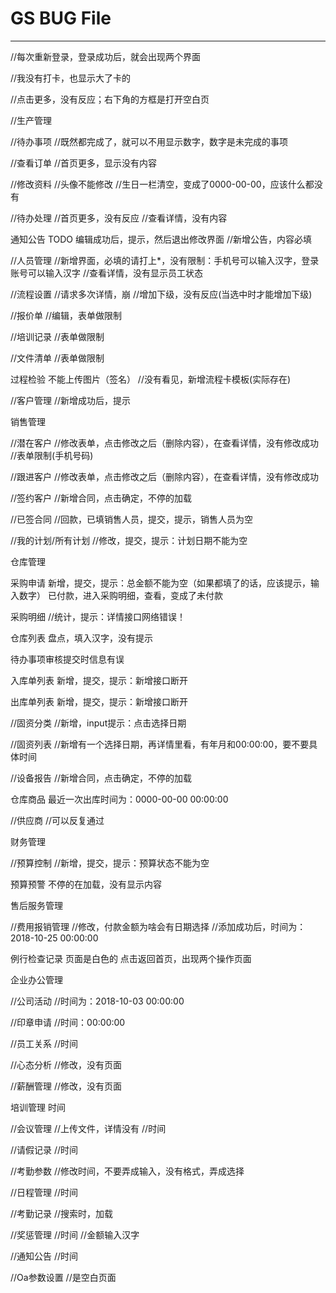 # GS BUG File #

----------

//每次重新登录，登录成功后，就会出现两个界面

//我没有打卡，也显示大了卡的

//点击更多，没有反应；右下角的方框是打开空白页




//生产管理

//待办事项
//既然都完成了，就可以不用显示数字，数字是未完成的事项

//查看订单
//首页更多，显示没有内容

//修改资料
//头像不能修改
//生日一栏清空，变成了0000-00-00，应该什么都没有

//待办处理
//首页更多，没有反应
//查看详情，没有内容

通知公告 TODO
编辑成功后，提示，然后退出修改界面
//新增公告，内容必填

//人员管理
//新增界面，必填的请打上*，没有限制：手机号可以输入汉字，登录账号可以输入汉字
//查看详情，没有显示员工状态

//流程设置
//请求多次详情，崩
//增加下级，没有反应(当选中时才能增加下级)

//报价单
//编辑，表单做限制

//培训记录
//表单做限制

//文件清单
//表单做限制

过程检验
不能上传图片（签名）
//没有看见，新增流程卡模板(实际存在)

//客户管理
//新增成功后，提示







销售管理

//潜在客户
//修改表单，点击修改之后（删除内容），在查看详情，没有修改成功
//表单限制(手机号码)

//跟进客户
//修改表单，点击修改之后（删除内容），在查看详情，没有修改成功

//签约客户
//新增合同，点击确定，不停的加载

//已签合同
//回款，已填销售人员，提交，提示，销售人员为空

//我的计划/所有计划
//修改，提交，提示：计划日期不能为空





仓库管理

采购申请
新增，提交，提示：总金额不能为空（如果都填了的话，应该提示，输入数字）
已付款，进入采购明细，查看，变成了未付款

采购明细
//统计，提示：详情接口网络错误！

仓库列表
盘点，填入汉字，没有提示

待办事项审核提交时信息有误

入库单列表
新增，提交，提示：新增接口断开

出库单列表
新增，提交，提示：新增接口断开

//固资分类
//新增，input提示：点击选择日期

//固资列表
//新增有一个选择日期，再详情里看，有年月和00:00:00，要不要具体时间

//设备报告
//新增合同，点击确定，不停的加载

仓库商品
最近一次出库时间为：0000-00-00 00:00:00

//供应商
//可以反复通过





财务管理

//预算控制
//新增，提交，提示：预算状态不能为空

预算预警
不停的在加载，没有显示内容




售后服务管理

//费用报销管理
//修改，付款金额为啥会有日期选择
//添加成功后，时间为：2018-10-25 00:00:00

例行检查记录
页面是白色的
点击返回首页，出现两个操作页面





企业办公管理

//公司活动
//时间为：2018-10-03 00:00:00

//印章申请
//时间：00:00:00

//员工关系
//时间

//心态分析
//修改，没有页面

//薪酬管理
//修改，没有页面

培训管理
时间

//会议管理
//上传文件，详情没有
//时间

//请假记录
//时间

//考勤参数
//修改时间，不要弄成输入，没有格式，弄成选择

//日程管理
//时间

//考勤记录
//搜索时，加载

//奖惩管理
//时间
//金额输入汉字

//通知公告
//时间

//Oa参数设置
//是空白页面
